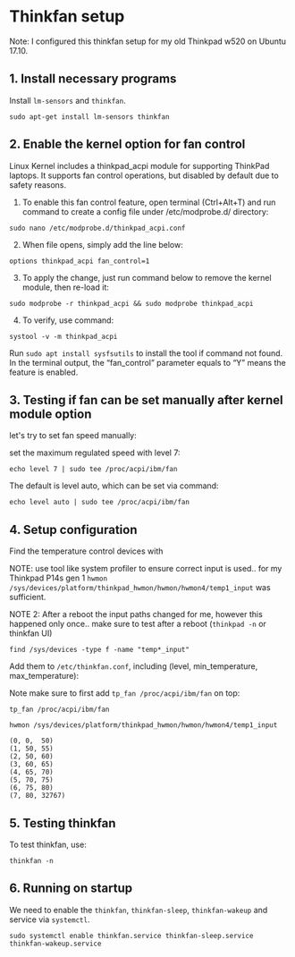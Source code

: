 # Thinkfan setup
Note: I configured this thinkfan setup for my old Thinkpad w520 on Ubuntu 17.10.


## 1. Install necessary programs 

Install `lm-sensors` and `thinkfan`.

````
sudo apt-get install lm-sensors thinkfan
````

## 2. Enable the kernel option for fan control

Linux Kernel includes a thinkpad_acpi module for supporting ThinkPad laptops. It supports fan control operations, but disabled by default due to safety reasons.

1. To enable this fan control feature, open terminal (Ctrl+Alt+T) and run command to create a config file under /etc/modprobe.d/ directory:

``sudo nano /etc/modprobe.d/thinkpad_acpi.conf``


2. When file opens, simply add the line below:

``options thinkpad_acpi fan_control=1``


3. To apply the change, just run command below to remove the kernel module, then re-load it:

``sudo modprobe -r thinkpad_acpi && sudo modprobe thinkpad_acpi``

4. To verify, use command:

``systool -v -m thinkpad_acpi``

Run ``sudo apt install sysfsutils`` to install the tool if command not found. In the terminal output, the “fan_control” parameter equals to “Y” means the feature is enabled.

## 3. Testing if fan can be set manually after kernel module option

let's try to set fan speed manually:

set the maximum regulated speed with level 7:

``echo level 7 | sudo tee /proc/acpi/ibm/fan``

The default is level auto, which can be set via command:

``echo level auto | sudo tee /proc/acpi/ibm/fan``


## 4. Setup configuration

Find the temperature control devices with 

NOTE: use tool like system profiler to ensure correct input is used.. for my Thinkpad P14s gen 1 `hwmon /sys/devices/platform/thinkpad_hwmon/hwmon/hwmon4/temp1_input` was sufficient. 

NOTE 2: After a reboot the input paths changed for me, however this happened only once.. make sure to test after a reboot (`thinkpad -n` or thinkfan UI)

````
find /sys/devices -type f -name "temp*_input"
````



Add them to `/etc/thinkfan.conf`, including (level, min_temperature, max_temperature):

Note make sure to first add `tp_fan /proc/acpi/ibm/fan` on top:

```
tp_fan /proc/acpi/ibm/fan

hwmon /sys/devices/platform/thinkpad_hwmon/hwmon/hwmon4/temp1_input

(0, 0,  50)
(1, 50, 55)
(2, 50, 60)
(3, 60, 65)
(4, 65, 70)
(5, 70, 75)
(6, 75, 80)
(7, 80, 32767)

```

## 5. Testing thinkfan

To test thinkfan, use:

```
thinkfan -n
```


## 6. Running on startup

 We need to enable the `thinkfan`, `thinkfan-sleep`, `thinkfan-wakeup` and  service via `systemctl`.

```
sudo systemctl enable thinkfan.service thinkfan-sleep.service thinkfan-wakeup.service
```

